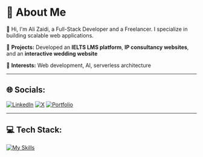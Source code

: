 # 🚀 About Me

👋 Hi, I'm Ali Zaidi, a Full-Stack Developer and a Freelancer. I specialize in building scalable web applications.

🔹 **Projects:** Developed an **IELTS LMS platform**, **IP consultancy websites**, and an **interactive wedding website** 

🔹 **Interests:** Web development, AI, serverless architecture

---

## 🌐 Socials:
[![LinkedIn](https://img.shields.io/badge/LinkedIn-blue?style=for-the-badge&logo=linkedin)](https://www.linkedin.com/ali-zaidi-1125z/)
[![X](https://img.shields.io/badge/X-000000?style=for-the-badge&logo=x)](https://x.com/)
[![Portfolio](https://img.shields.io/badge/Portfolio-green?style=for-the-badge&logo=portfolio)](https://portfolio-zaidi.netlify.app/)

---

## 💻 Tech Stack:
[![My Skills](https://skillicons.dev/icons?i=python,c,cpp,css,html,java,js,ts,vercel,cloudflare,render,anaconda,nvidia,express,jwt,npm,nextjs,nodejs,nodemon,opencv,pnpm,react,reactrouter,tailwind,vite,mongodb,mysql,postgres,prisma,matplotlib,sklearn,tensorflow,numpy,pandas,github,docker,postman)](https://skillicons.dev)
